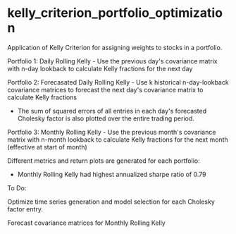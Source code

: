 # kelly_criterion_portfolio_optimization
Application of Kelly Criterion for assigning weights to stocks in a portfolio. 

Portfolio 1: Daily Rolling Kelly - Use the previous day's covariance matrix with n-day lookback to calculate Kelly fractions for the next day

Portfolio 2: Forecasated Daily Rolling Kelly - Use k historical n-day-lookback covariance matrices to forecast the next day's covariance matrix to calculate Kelly fractions
* The sum of squared errors of all entries in each day's forecasted Cholesky factor is also plotted over the entire trading period. 

Portfolio 3: Monthly Rolling Kelly - Use the previous month's covariance matrix with n-month lookback to calculate Kelly fractions for the next month (effective at start of month)

Different metrics and return plots are generated for each portfolio:
* Monthly Rolling Kelly had highest annualized sharpe ratio of 0.79


To Do: 


Optimize time series generation and model selection for each Cholesky factor entry. 

Forecast covariance matrices for Monthly Rolling Kelly

